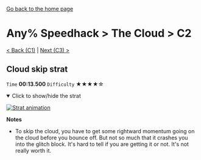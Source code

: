 [Go back to the home page](https://github.com/Doublevil/scbspeedrun)

# Any% Speedhack > The Cloud > C2

[< Back (C1)](https://github.com/Doublevil/scbspeedrun/blob/main/levels/any_sh/C/C1.md) | [Next (C3) >](https://github.com/Doublevil/scbspeedrun/blob/main/levels/any_sh/C/C3.md)

## Cloud skip strat

`Time` **00:13.500** `Difficulty` ★★★★☆
<details open>
  <summary>Click to show/hide the strat</summary>

  [![Strat animation](https://github.com/Doublevil/scbspeedrun/blob/main/media/levels/C/C2_CloudSkip.webp)](https://github.com/Doublevil/scbspeedrun/blob/main/media/levels/C/C2_CloudSkip.mp4?raw=true)

  **Notes**
  - To skip the cloud, you have to get some rightward momentum going on the cloud before you bounce off. But not so much that it crashes you into the glitch block. It's hard to tell if you are getting it or not. It's not really worth it.
</details>
